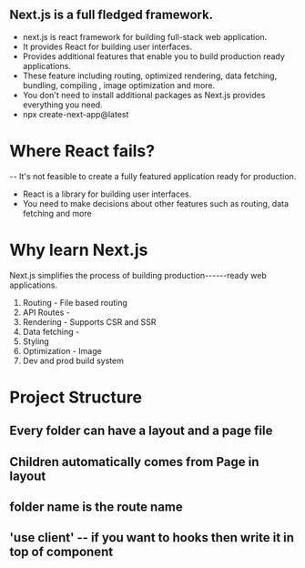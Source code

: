 ## Next.js is a full fledged framework.

- next.js is react framework for building full-stack web application.
- It provides React for building user interfaces.
- Provides additional features that enable you to build production ready applications.
- These feature including routing, optimized rendering, data fetching, bundling, compiling , image optimization and more.
- You don't need to install additional packages as Next.js provides everything you need.
- npx create-next-app@latest

# Where React fails?

-- It's not feasible to create a fully featured application ready for production.

- React is a library for building user interfaces.
- You need to make decisions about other features such as routing, data fetching and more

# Why learn Next.js

Next.js simplifies the process of building production------ready web applications.

1. Routing - File based routing
2. API Routes -
3. Rendering - Supports CSR and SSR
4. Data fetching -
5. Styling
6. Optimization - Image
7. Dev and prod build system

# Project Structure

## Every folder can have a layout and a page file

## Children automatically comes from Page in layout

## folder name is the route name

## 'use client' -- if you want to hooks then write it in top of component
